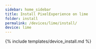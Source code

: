 ```yaml
---
sidebar: home_sidebar
title: Install PixelExperience on lime
folder: install
permalink: /devices/lime/install/
device: lime
---
```

{% include templates/device_install.md %}
